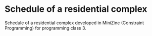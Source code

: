# Schedule of a residential complex
 Schedule of a residential complex developed in MiniZinc (Constraint Programming) for programming class 3.
